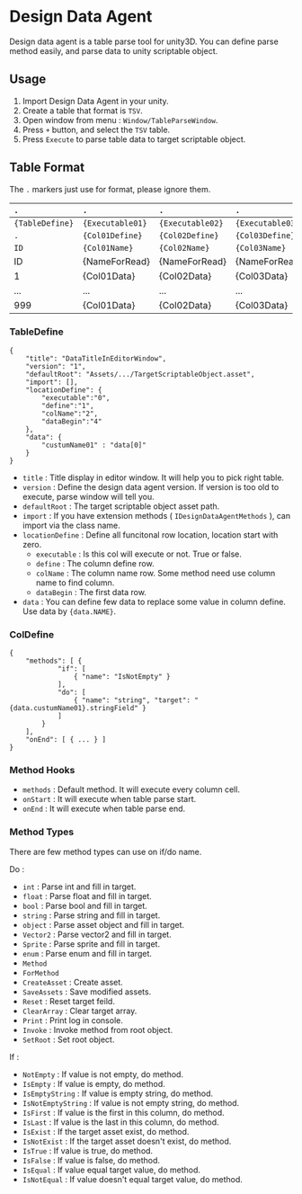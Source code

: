 # Design Data Agent

Design data agent is a table parse tool for unity3D.
You can define parse method easily, and parse data to unity scriptable object.

## Usage

1. Import Design Data Agent in your unity.
2. Create a table that format is `TSV`.
3. Open window from menu : `Window/TableParseWindow`.
4. Press `+` button, and select the `TSV` table.
5. Press `Execute` to parse table data to target scriptable object.

## Table Format
The `.` markers just use for format, please ignore them.

  `.`               |  `.`              | `.`               | `.`
:---------------    | :--------------   | :--------------   | :-------------- 
 `{TableDefine}`    | `{Executable01}`  | `{Executable02}`  | `{Executable03}`  
 `.`                | `{Col01Define}`   | `{Col02Define}`   | `{Col03Define}`   
 `ID`               | `{Col01Name}`     | `{Col02Name}`     | `{Col03Name}`    
 ID                 | {NameForRead}     | {NameForRead}     | {NameForRead}   
 1                  | {Col01Data}       | {Col02Data}       | {Col03Data}     
 ...                | ...               | ...               | ...     
 999                | {Col01Data}       | {Col02Data}       | {Col03Data}     


### TableDefine
```
{
    "title": "DataTitleInEditorWindow",
    "version": "1",
    "defaultRoot": "Assets/.../TargetScriptableObject.asset",
    "import": [],
    "locationDefine": {
        "executable":"0",
        "define":"1",
        "colName":"2",
        "dataBegin":"4"
    },
    "data": {
        "custumName01" : "data[0]"
    }
}
```
- `title` : Title display in editor window. It will help you to pick right table.
- `version` : Define the design data agent version. If version is too old to execute, parse window will tell you.
- `defaultRoot` : The target scriptable object asset path.
- `import` : If you have extension methods ( `IDesignDataAgentMethods` ), can import via the class name.
- `locationDefine` : Define all funcitonal row location, location start with zero. 
  - `executable` : Is this col will execute or not. True or false.
  - `define` : The column define row.
  - `colName` : The column name row. Some method need use column name to find column.
  - `dataBegin` : The first data row.
- `data` : You can define few data to replace some value in column define. Use data by `{data.NAME}`.

### ColDefine
```
{
    "methods": [ {
            "if": [
                { "name": "IsNotEmpty" }
            ],
            "do": [
                { "name": "string", "target": "{data.custumName01}.stringField" }
            ]
        }
    ],
    "onEnd": [ { ... } ]
}
```
### Method Hooks
- `methods` : Default method. It will execute every column cell.
- `onStart` : It will execute when table parse start.
- `onEnd` : It will execute when table parse end.

### Method Types
There are few method types can use on if/do name.

Do : 
- `int` : Parse int and fill in target.
- `float` : Parse float and fill in target.
- `bool` : Parse bool and fill in target.
- `string` : Parse string and fill in target.
- `object` : Parse asset object and fill in target.
- `Vector2` : Parse vector2 and fill in target.
- `Sprite` : Parse sprite and fill in target.
- `enum` : Parse enum and fill in target.
- `Method`
- `ForMethod`
- `CreateAsset` : Create asset.
- `SaveAssets` : Save modified assets.
- `Reset` : Reset target feild.
- `ClearArray` : Clear target array.
- `Print` : Print log in console.
- `Invoke` : Invoke method from root object.
- `SetRoot` : Set root object.

If :
- `NotEmpty` : If value is not empty, do method.
- `IsEmpty` : If value is empty, do method.
- `IsEmptyString` : If value is empty string, do method.
- `IsNotEmptyString` : If value is not empty string, do method.
- `IsFirst` : If value is the first in this column, do method.
- `IsLast` : If value is the last in this column, do method.
- `IsExist` : If the target asset exist, do method.
- `IsNotExist` : If the target asset doesn't exist, do method.
- `IsTrue` : If value is true, do method.
- `IsFalse` : If value is false, do method.
- `IsEqual` : If value equal target value, do method.
- `IsNotEqual` : If value doesn't equal target value, do method.